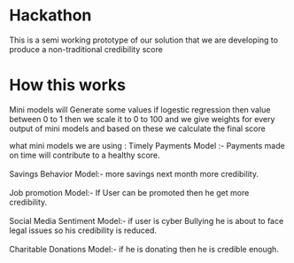 # Hackathon
This is a semi working prototype of our solution that we are developing to produce a non-traditional credibility score 


# How this works 
Mini models will Generate some values if logestic regression then value between 0 to 1
then we scale it to 0 to 100 
and we give weights for every output of mini models 
and based on these we calculate the final score 

what mini models we are using :
Timely Payments Model :- Payments made on time will contribute to a healthy score.<br/><br/>
Savings Behavior Model:- more savings next month more credibility.<br/><br/>
Job promotion Model:- If User can be promoted then he get more credibility. <br/><br/>
Social Media Sentiment Model:- if user is cyber Bullying he is about to face legal issues so his credibility is reduced.<br/><br/>
Charitable Donations Model:- if he is donating then he is credible enough.<br/><br/>

